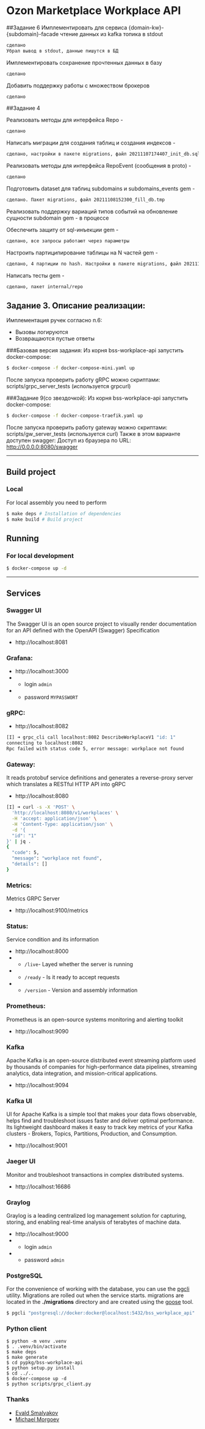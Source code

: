 # Ozon Marketplace Workplace API

##Задание 6
Имплементировать для сервиса {domain-kw}-{subdomain}-facade чтение данных из kafka топика в stdout
```zsh
сделано
Убрал вывод в stdout, данные пишутся в БД
```

Имплементировать сохранение прочтенных данных в базу 
```zsh
сделано
```

Добавить поддержку работы с множеством брокеров 
```zsh
сделано
```


##Задание 4

Реализовать методы для интерфейса Repo - 
```zsh
сделано
```

Написать миграции для создания таблиц и создания индексов - 
```zsh
сделано, настройки в пакете migrations, файл 20211107174407_init_db.sql
```

Реализовать методы для интерфейса RepoEvent (сообщения в proto) - 
```zsh
сделано
```

Подготовить dataset для таблиц subdomains и subdomains_events gem - 
```zsh
сделано. Пакет migrations, файл 20211108152300_fill_db.tmp
```

Реализовать поддержку вариаций типов событий на обновление сущности subdomain gem - в процессе

Обеспечить защиту от sql-инъекции gem - 
```zsh
сделано, все запросы работают через параметры
```

Настроить партиципирование таблицы на N частей gem - 
```zsh
сделано, 4 партиции по hash. Настройки в пакете migrations, файл 20211107174407_init_db.sql
```

Написать тесты gem - 
```zsh
сделано, пакет internal/repo
```

## Задание 3. Описание реализации:

Имплементация ручек согласно п.6:
- Вызовы логируются
- Возвращаются пустые ответы

###Базовая версия задания:
Из корня bss-workplace-api запустить docker-compose: 

```zsh
$ docker-compose -f docker-compose-mini.yaml up
```

После запуска проверить работу gRPC можно скриптами: scripts/grpc_server_tests (используется grpcurl)

###Задание 9(со звездочкой):
Из корня bss-workplace-api запустить docker-compose: 

```zsh
$ docker-compose -f docker-compose-traefik.yaml up
```

После запуска проверить работу gateway можно скриптами: scripts/gw_server_tests (используется curl)
Также в этом варианте доступен swagger: Доступ из браузера по URL: http://0.0.0.0:8080/swagger

---

## Build project

### Local

For local assembly you need to perform

```zsh
$ make deps # Installation of dependencies
$ make build # Build project
```
## Running

### For local development

```zsh
$ docker-compose up -d
```

---

## Services

### Swagger UI

The Swagger UI is an open source project to visually render documentation for an API defined with the OpenAPI (Swagger) Specification

- http://localhost:8081

### Grafana:

- http://localhost:3000
- - login `admin`
- - password `MYPASSWORT`

### gRPC:

- http://localhost:8082

```sh
[I] ➜ grpc_cli call localhost:8082 DescribeWorkplaceV1 "id: 1"
connecting to localhost:8082
Rpc failed with status code 5, error message: workplace not found
```

### Gateway:

It reads protobuf service definitions and generates a reverse-proxy server which translates a RESTful HTTP API into gRPC

- http://localhost:8080

```sh
[I] ➜ curl -s -X 'POST' \
  'http://localhost:8080/v1/workplaces' \
  -H 'accept: application/json' \
  -H 'Content-Type: application/json' \
  -d '{
  "id": "1"
}' | jq .
{
  "code": 5,
  "message": "workplace not found",
  "details": []
}
```

### Metrics:

Metrics GRPC Server

- http://localhost:9100/metrics

### Status:

Service condition and its information

- http://localhost:8000
- - `/live`- Layed whether the server is running
- - `/ready` - Is it ready to accept requests
- - `/version` - Version and assembly information

### Prometheus:

Prometheus is an open-source systems monitoring and alerting toolkit

- http://localhost:9090

### Kafka

Apache Kafka is an open-source distributed event streaming platform used by thousands of companies for high-performance data pipelines, streaming analytics, data integration, and mission-critical applications.

- http://localhost:9094

### Kafka UI

UI for Apache Kafka is a simple tool that makes your data flows observable, helps find and troubleshoot issues faster and deliver optimal performance. Its lightweight dashboard makes it easy to track key metrics of your Kafka clusters - Brokers, Topics, Partitions, Production, and Consumption.

- http://localhost:9001

### Jaeger UI

Monitor and troubleshoot transactions in complex distributed systems.

- http://localhost:16686

### Graylog

Graylog is a leading centralized log management solution for capturing, storing, and enabling real-time analysis of terabytes of machine data.

- http://localhost:9000
- - login `admin`
- - password `admin`

### PostgreSQL

For the convenience of working with the database, you can use the [pgcli](https://github.com/dbcli/pgcli) utility. Migrations are rolled out when the service starts. migrations are located in the **./migrations** directory and are created using the [goose](https://github.com/pressly/goose) tool.

```sh
$ pgcli "postgresql://docker:docker@localhost:5432/bss_workplace_api"
```

### Python client

```shell
$ python -m venv .venv
$ . .venv/bin/activate
$ make deps
$ make generate
$ cd pypkg/bss-workplace-api
$ python setup.py install
$ cd ../..
$ docker-compose up -d
$ python scripts/grpc_client.py
```


### Thanks

- [Evald Smalyakov](https://github.com/evald24)
- [Michael Morgoev](https://github.com/zerospiel)
